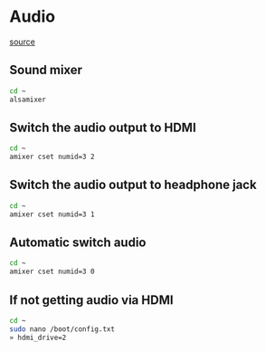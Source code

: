 # Audio

[source](http://blog.scphillips.com/posts/2013/01/sound-configuration-on-raspberry-pi-with-alsa/)

## Sound mixer

```bash
cd ~
alsamixer
```

## Switch the audio output to HDMI

```bash
cd ~
amixer cset numid=3 2
```

## Switch the audio output to headphone jack

```bash
cd ~
amixer cset numid=3 1
```

## Automatic switch audio

```bash
cd ~
amixer cset numid=3 0
```

## If not getting audio via HDMI

```bash
cd ~
sudo nano /boot/config.txt
» hdmi_drive=2
```




